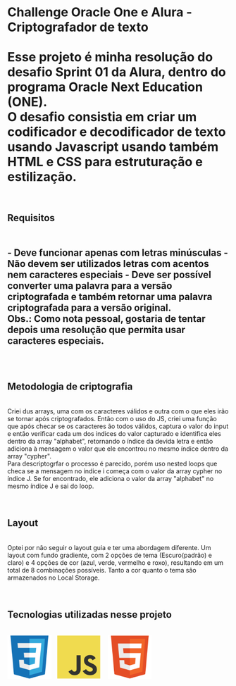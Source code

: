 <h1> Challenge Oracle One e Alura - Criptografador de texto </1>
<br>
<br>
Esse projeto é minha resolução do desafio Sprint 01 da Alura, dentro do programa Oracle Next Education (ONE).
<br>
O desafio consistia em criar um codificador e decodificador de texto usando Javascript usando também HTML e CSS para estruturação e estilização. 
<br>
<br>
<h2>Requisitos<h2>
<br>
- Deve funcionar apenas com letras minúsculas
- Não devem ser utilizados letras com acentos nem caracteres especiais
- Deve ser possível converter uma palavra para a versão criptografada e também retornar uma palavra criptografada para a versão original.
<br>
Obs.: Como nota pessoal, gostaria de tentar depois uma resolução que permita usar caracteres especiais.
<br>
<br>
<br>
<h2> Metodologia de criptografia </h2>
<br>
Criei dus arrays, uma com os caracteres válidos e outra com o que eles irão se tornar após criptografados. Então com o uso do JS, criei uma função que após checar se os caracteres ão todos válidos, captura o valor do input e então verificar cada um dos indices do valor capturado e identifica eles dentro da array "alphabet", retornando o índice da devida letra e então adiciona à mensagem o valor que ele encontrou no mesmo índice dentro da array "cypher".
<br>
Para descriptogrfar o processo é parecido, porém uso nested loops que checa se a mensagem no indice i começa com o valor da array cypher no índice J. Se for encontrado, ele adiciona o valor da array "alphabet" no mesmo índice J e sai do loop.
<br>
<br>
<br>
<h2> Layout </h2>
<br>
Optei por não seguir o layout guia e ter uma abordagem diferente. Um layout com fundo gradiente, com 2 opções de tema (Escuro(padrão) e claro) e 4 opções de cor (azul, verde, vermelho e roxo), resultando em um total de 8 combinações possíveis. Tanto a cor quanto o tema são armazenados no Local Storage.
<br>
<br>
<br>
<h2> Tecnologias utilizadas nesse projeto</h2>
<br>
   <div>
      <img align="center" height="100"  alt="css icon" src="https://raw.githubusercontent.com/devicons/devicon/master/icons/css3/css3-original.svg">  &nbsp;     
      <img align="center" height="100" alt="js icon" src="https://raw.githubusercontent.com/devicons/devicon/master/icons/javascript/javascript-original.svg"> &nbsp;&nbsp;
      <img align="center" height="100" alt="html icon" src="https://raw.githubusercontent.com/devicons/devicon/master/icons/html5/html5-original.svg"> &nbsp;            
    </div>

